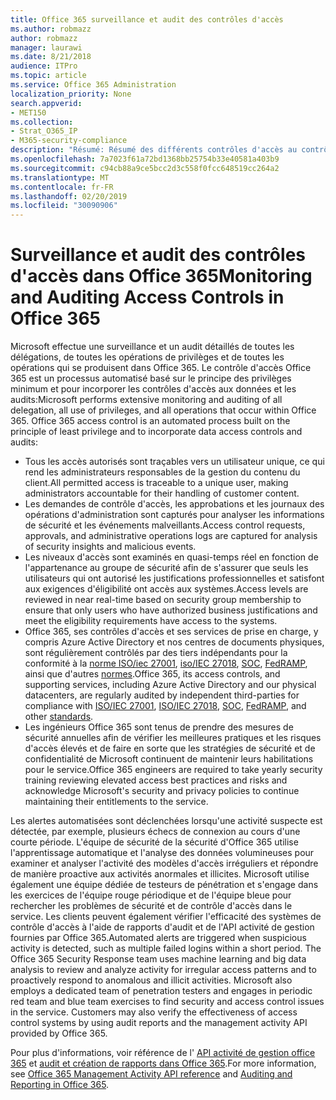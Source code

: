 ```yaml
---
title: Office 365 surveillance et audit des contrôles d'accès
ms.author: robmazz
author: robmazz
manager: laurawi
ms.date: 8/21/2018
audience: ITPro
ms.topic: article
ms.service: Office 365 Administration
localization_priority: None
search.appverid:
- MET150
ms.collection:
- Strat_O365_IP
- M365-security-compliance
description: "Résumé: Résumé des différents contrôles d'accès au contrôle et à l'audit disponibles dans Office 365."
ms.openlocfilehash: 7a7023f61a72bd1368bb25754b33e40581a403b9
ms.sourcegitcommit: c94cb88a9ce5bcc2d3c558f0fcc648519cc264a2
ms.translationtype: MT
ms.contentlocale: fr-FR
ms.lasthandoff: 02/20/2019
ms.locfileid: "30090906"
---
```

# <a name="monitoring-and-auditing-access-controls-in-office-365"></a><span data-ttu-id="c0c6c-103">Surveillance et audit des contrôles d'accès dans Office 365</span><span class="sxs-lookup"><span data-stu-id="c0c6c-103">Monitoring and Auditing Access Controls in Office 365</span></span>

<span data-ttu-id="c0c6c-p101">Microsoft effectue une surveillance et un audit détaillés de toutes les délégations, de toutes les opérations de privilèges et de toutes les opérations qui se produisent dans Office 365. Le contrôle d'accès Office 365 est un processus automatisé basé sur le principe des privilèges minimum et pour incorporer les contrôles d'accès aux données et les audits:</span><span class="sxs-lookup"><span data-stu-id="c0c6c-p101">Microsoft performs extensive monitoring and auditing of all delegation, all use of privileges, and all operations that occur within Office 365. Office 365 access control is an automated process built on the principle of least privilege and to incorporate data access controls and audits:</span></span>
- <span data-ttu-id="c0c6c-106">Tous les accès autorisés sont traçables vers un utilisateur unique, ce qui rend les administrateurs responsables de la gestion du contenu du client.</span><span class="sxs-lookup"><span data-stu-id="c0c6c-106">All permitted access is traceable to a unique user, making administrators accountable for their handling of customer content.</span></span>
- <span data-ttu-id="c0c6c-107">Les demandes de contrôle d'accès, les approbations et les journaux des opérations d'administration sont capturés pour analyser les informations de sécurité et les événements malveillants.</span><span class="sxs-lookup"><span data-stu-id="c0c6c-107">Access control requests, approvals, and administrative operations logs are captured for analysis of security insights and malicious events.</span></span>
- <span data-ttu-id="c0c6c-108">Les niveaux d'accès sont examinés en quasi-temps réel en fonction de l'appartenance au groupe de sécurité afin de s'assurer que seuls les utilisateurs qui ont autorisé les justifications professionnelles et satisfont aux exigences d'éligibilité ont accès aux systèmes.</span><span class="sxs-lookup"><span data-stu-id="c0c6c-108">Access levels are reviewed in near real-time based on security group membership to ensure that only users who have authorized business justifications and meet the eligibility requirements have access to the systems.</span></span>
- <span data-ttu-id="c0c6c-109">Office 365, ses contrôles d'accès et ses services de prise en charge, y compris Azure Active Directory et nos centres de documents physiques, sont régulièrement contrôlés par des tiers indépendants pour la conformité à la [norme ISO/iec 27001](https://www.microsoft.com/en-us/TrustCenter/Compliance/iso-iec-27001), [iso/IEC 27018](https://www.microsoft.com/en-us/TrustCenter/Compliance/iso-iec-27018), [SOC](https://www.microsoft.com/en-us/TrustCenter/Compliance/SOC), [FedRAMP](https://www.microsoft.com/en-us/TrustCenter/Compliance/FedRAMP), ainsi que d'autres [normes](https://www.microsoft.com/en-us/TrustCenter/Compliance?service=Office#Icons).</span><span class="sxs-lookup"><span data-stu-id="c0c6c-109">Office 365, its access controls, and supporting services, including Azure Active Directory and our physical datacenters, are regularly audited by independent third-parties for compliance with [ISO/IEC 27001](https://www.microsoft.com/en-us/TrustCenter/Compliance/iso-iec-27001), [ISO/IEC 27018](https://www.microsoft.com/en-us/TrustCenter/Compliance/iso-iec-27018), [SOC](https://www.microsoft.com/en-us/TrustCenter/Compliance/SOC), [FedRAMP](https://www.microsoft.com/en-us/TrustCenter/Compliance/FedRAMP), and other [standards](https://www.microsoft.com/en-us/TrustCenter/Compliance?service=Office#Icons).</span></span>
- <span data-ttu-id="c0c6c-110">Les ingénieurs Office 365 sont tenus de prendre des mesures de sécurité annuelles afin de vérifier les meilleures pratiques et les risques d'accès élevés et de faire en sorte que les stratégies de sécurité et de confidentialité de Microsoft continuent de maintenir leurs habilitations pour le service.</span><span class="sxs-lookup"><span data-stu-id="c0c6c-110">Office 365 engineers are required to take yearly security training reviewing elevated access best practices and risks and acknowledge Microsoft's security and privacy policies to continue maintaining their entitlements to the service.</span></span>

<span data-ttu-id="c0c6c-p102">Les alertes automatisées sont déclenchées lorsqu'une activité suspecte est détectée, par exemple, plusieurs échecs de connexion au cours d'une courte période. L'équipe de sécurité de la sécurité d'Office 365 utilise l'apprentissage automatique et l'analyse des données volumineuses pour examiner et analyser l'activité des modèles d'accès irréguliers et répondre de manière proactive aux activités anormales et illicites. Microsoft utilise également une équipe dédiée de testeurs de pénétration et s'engage dans les exercices de l'équipe rouge périodique et de l'équipe bleue pour rechercher les problèmes de sécurité et de contrôle d'accès dans le service. Les clients peuvent également vérifier l'efficacité des systèmes de contrôle d'accès à l'aide de rapports d'audit et de l'API activité de gestion fournies par Office 365.</span><span class="sxs-lookup"><span data-stu-id="c0c6c-p102">Automated alerts are triggered when suspicious activity is detected, such as multiple failed logins within a short period. The Office 365 Security Response team uses machine learning and big data analysis to review and analyze activity for irregular access patterns and to proactively respond to anomalous and illicit activities. Microsoft also employs a dedicated team of penetration testers and engages in periodic red team and blue team exercises to find security and access control issues in the service. Customers may also verify the effectiveness of access control systems by using audit reports and the management activity API provided by Office 365.</span></span> 

<span data-ttu-id="c0c6c-115">Pour plus d'informations, voir référence de l' [API activité de gestion office 365](https://msdn.microsoft.com/en-us/library/office/mt227394.aspx) et [audit et création de rapports dans Office 365](office-365-auditing-and-reporting-overview.md).</span><span class="sxs-lookup"><span data-stu-id="c0c6c-115">For more information, see [Office 365 Management Activity API reference](https://msdn.microsoft.com/en-us/library/office/mt227394.aspx) and [Auditing and Reporting in Office 365](office-365-auditing-and-reporting-overview.md).</span></span>
